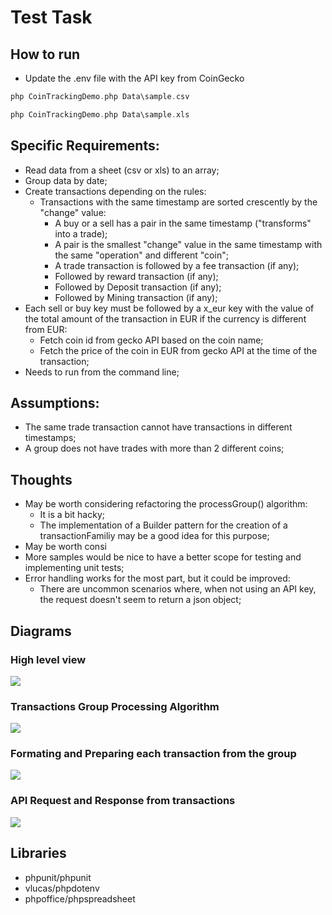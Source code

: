 # Test Task

## How to run

- Update the .env file with the API key from CoinGecko

```php
php CoinTrackingDemo.php Data\sample.csv
```
```php
php CoinTrackingDemo.php Data\sample.xls
```

## Specific Requirements:

- Read data from a sheet (csv or xls) to an array;
- Group data by date;
- Create transactions depending on the rules:
    - Transactions with the same timestamp are sorted crescently by the "change" value:
        - A buy or a sell has a pair in the same timestamp ("transforms" into a trade);
        - A pair is the smallest "change" value in the same timestamp with the same "operation" and different "coin";
        - A trade transaction is followed by a fee transaction (if any);
        - Followed by reward transaction (if any);
        - Followed by Deposit transaction (if any);
        - Followed by Mining transaction (if any);
- Each sell or buy key must be followed by a x_eur key with the value of the total amount of the transaction in EUR if the currency is different from EUR:
    - Fetch coin id from gecko API based on the coin name;
    - Fetch the price of the coin in EUR from gecko API at the time of the transaction;
- Needs to run from the command line;

## Assumptions:

- The same trade transaction cannot have transactions in different timestamps;
- A group does not have trades with more than 2 different coins;

## Thoughts

- May be worth considering refactoring the processGroup() algorithm:
    - It is a bit hacky;
    - The implementation of a Builder pattern for the creation of a transactionFamiliy may be a good idea for this purpose;
- May be worth consi
- More samples would be nice to have a better scope for testing and implementing unit tests;
- Error handling works for the most part, but it could be improved:
    - There are uncommon scenarios where, when not using an API key, the request doesn't seem to return a json object;

## Diagrams
### High level view
![](Documentation/CointrackingMain.drawio.png)
### Transactions Group Processing Algorithm
![](Documentation/CointrackingProcessGroup.drawio.png)
### Formating and Preparing each transaction from the group
![](Documentation/CointrackingTransaction.drawio.png)
### API Request and Response from transactions
![](Documentation/CointrackingAPI.drawio.png)

## Libraries

- phpunit/phpunit
- vlucas/phpdotenv
- phpoffice/phpspreadsheet


